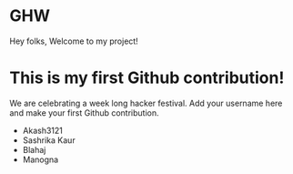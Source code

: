 # GHW

Hey folks,
Welcome to my project!

# This is my first Github contribution!

We are celebrating a week long hacker festival. Add your username here and make your first Github contribution.

- Akash3121
- Sashrika Kaur
- Blahaj
- Manogna
